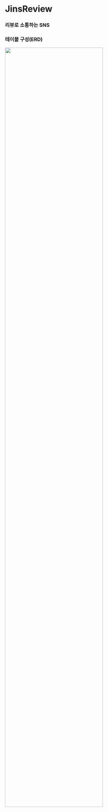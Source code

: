 # JinsReview
<h3>리뷰로 소통하는 SNS</h3>

<div>
  <h3>테이블 구성(ERD)</h3>
<img src="https://user-images.githubusercontent.com/32698480/76176042-93ed3e00-61f2-11ea-9ef7-2535d97994ef.png" width="80%">
</div>
